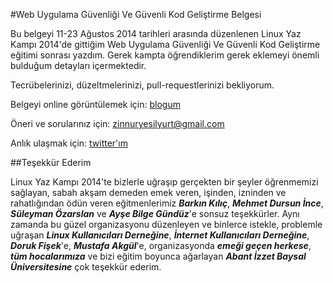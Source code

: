 #Web Uygulama Güvenliği Ve Güvenli Kod Geliştirme Belgesi

Bu belgeyi 11-23 Ağustos 2014 tarihleri arasında düzenlenen
Linux Yaz Kampı 2014'de gittiğim Web Uygulama Güvenliği Ve Güvenli Kod Geliştirme
eğitimi sonrası yazdım. Gerek kampta öğrendiklerim gerek eklemeyi önemli bulduğum detayları içermektedir.

Tecrübelerinizi, düzeltmelerinizi, pull-requestlerinizi bekliyorum.

Belgeyi online görüntülemek için: [blogum](http://1zinnur9.blogspot.com/2014/09/wuglyk14.html)

Öneri ve sorularınız için: zinnuryesilyurt@gmail.com

Anlık ulaşmak için: [twitter'ım](https://twitter.com/1zinnur9)


##Teşekkür Ederim

Linux Yaz Kampı 2014'te bizlerle uğraşıp gerçekten bir şeyler öğrenmemizi sağlayan, sabah akşam demeden emek veren, işinden, izninden ve rahatlığından ödün veren eğitmenlerimiz ***Barkın Kılıç***, ***Mehmet Dursun İnce***, ***Süleyman Özarslan*** ve ***Ayşe Bilge Gündüz***'e sonsuz teşekkürler. Aynı zamanda bu güzel organizasyonu düzenleyen ve binlerce istekle, problemle uğraşan ***Linux Kullanıcıları Derneğine***, ***İnternet Kullanıcıları Derneğine***, ***Doruk Fişek***'e, ***Mustafa Akgül***'e, organizasyonda ***emeği geçen herkese***, ***tüm hocalarımıza*** ve bizi eğitim boyunca ağarlayan ***Abant İzzet Baysal Üniversitesine*** çok teşekkür ederim. 


